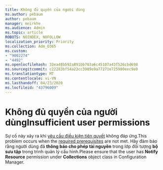 ```yaml
---
title: Không đủ quyền của người dùng
ms.author: pebaum
author: pebaum
manager: mnirkhe
ms.audience: Admin
ms.topic: article
ROBOTS: NOINDEX, NOFOLLOW
localization_priority: Priority
ms.collection: Adm_O365
ms.custom:
- "9002274"
- "4492"
ms.openlocfilehash: 33ea48b592a891bb703a6c45107a43f526cbd698
ms.sourcegitcommit: c22283bf54a23cc3989e9a77271e725980eec9e0
ms.translationtype: MT
ms.contentlocale: vi-VN
ms.lasthandoff: 04/23/2020
ms.locfileid: "43796009"
---
```

# <a name="insufficient-user-permissions"></a><span data-ttu-id="8f1c2-102">Không đủ quyền của người dùng</span><span class="sxs-lookup"><span data-stu-id="8f1c2-102">Insufficient user permissions</span></span>

<span data-ttu-id="8f1c2-103">Sự cố này xảy ra khi [yêu cầu điều kiện tiên quyết](https://docs.microsoft.com/configmgr/tenant-attach/device-sync-actions#prerequisites) không đáp ứng.</span><span class="sxs-lookup"><span data-stu-id="8f1c2-103">This problem occurs when the [required prerequisites](https://docs.microsoft.com/configmgr/tenant-attach/device-sync-actions#prerequisites) are not met.</span></span> <span data-ttu-id="8f1c2-104">Hãy đảm bảo rằng người dùng đã **thông báo cho phép tài nguyên** trong lớp đối tượng **bộ sưu tập** trong trình quản lý cấu hình.</span><span class="sxs-lookup"><span data-stu-id="8f1c2-104">Please ensure that the user has **Notify Resource** permission under **Collections** object class in Configuration Manager.</span></span>
